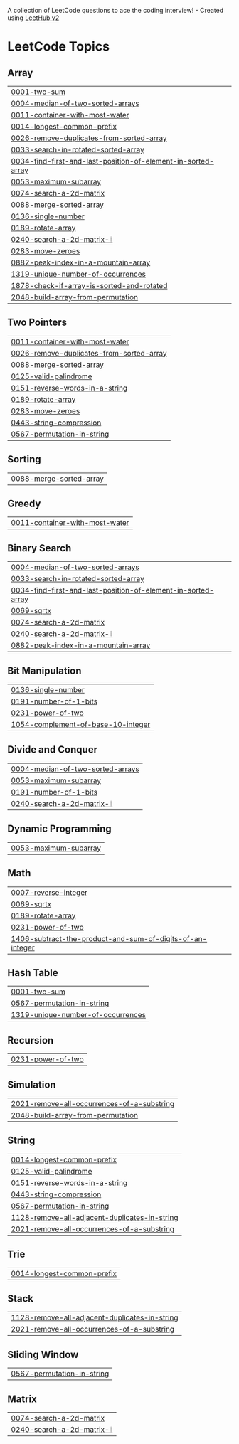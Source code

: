 A collection of LeetCode questions to ace the coding interview! - Created using [LeetHub v2](https://github.com/arunbhardwaj/LeetHub-2.0)
<!---LeetCode Topics Start-->
# LeetCode Topics
## Array
|  |
| ------- |
| [0001-two-sum](https://github.com/Kushal-Shr/Leetcode/tree/master/0001-two-sum) |
| [0004-median-of-two-sorted-arrays](https://github.com/Kushal-Shr/Leetcode/tree/master/0004-median-of-two-sorted-arrays) |
| [0011-container-with-most-water](https://github.com/Kushal-Shr/Leetcode/tree/master/0011-container-with-most-water) |
| [0014-longest-common-prefix](https://github.com/Kushal-Shr/Leetcode/tree/master/0014-longest-common-prefix) |
| [0026-remove-duplicates-from-sorted-array](https://github.com/Kushal-Shr/Leetcode/tree/master/0026-remove-duplicates-from-sorted-array) |
| [0033-search-in-rotated-sorted-array](https://github.com/Kushal-Shr/Leetcode/tree/master/0033-search-in-rotated-sorted-array) |
| [0034-find-first-and-last-position-of-element-in-sorted-array](https://github.com/Kushal-Shr/Leetcode/tree/master/0034-find-first-and-last-position-of-element-in-sorted-array) |
| [0053-maximum-subarray](https://github.com/Kushal-Shr/Leetcode/tree/master/0053-maximum-subarray) |
| [0074-search-a-2d-matrix](https://github.com/Kushal-Shr/Leetcode/tree/master/0074-search-a-2d-matrix) |
| [0088-merge-sorted-array](https://github.com/Kushal-Shr/Leetcode/tree/master/0088-merge-sorted-array) |
| [0136-single-number](https://github.com/Kushal-Shr/Leetcode/tree/master/0136-single-number) |
| [0189-rotate-array](https://github.com/Kushal-Shr/Leetcode/tree/master/0189-rotate-array) |
| [0240-search-a-2d-matrix-ii](https://github.com/Kushal-Shr/Leetcode/tree/master/0240-search-a-2d-matrix-ii) |
| [0283-move-zeroes](https://github.com/Kushal-Shr/Leetcode/tree/master/0283-move-zeroes) |
| [0882-peak-index-in-a-mountain-array](https://github.com/Kushal-Shr/Leetcode/tree/master/0882-peak-index-in-a-mountain-array) |
| [1319-unique-number-of-occurrences](https://github.com/Kushal-Shr/Leetcode/tree/master/1319-unique-number-of-occurrences) |
| [1878-check-if-array-is-sorted-and-rotated](https://github.com/Kushal-Shr/Leetcode/tree/master/1878-check-if-array-is-sorted-and-rotated) |
| [2048-build-array-from-permutation](https://github.com/Kushal-Shr/Leetcode/tree/master/2048-build-array-from-permutation) |
## Two Pointers
|  |
| ------- |
| [0011-container-with-most-water](https://github.com/Kushal-Shr/Leetcode/tree/master/0011-container-with-most-water) |
| [0026-remove-duplicates-from-sorted-array](https://github.com/Kushal-Shr/Leetcode/tree/master/0026-remove-duplicates-from-sorted-array) |
| [0088-merge-sorted-array](https://github.com/Kushal-Shr/Leetcode/tree/master/0088-merge-sorted-array) |
| [0125-valid-palindrome](https://github.com/Kushal-Shr/Leetcode/tree/master/0125-valid-palindrome) |
| [0151-reverse-words-in-a-string](https://github.com/Kushal-Shr/Leetcode/tree/master/0151-reverse-words-in-a-string) |
| [0189-rotate-array](https://github.com/Kushal-Shr/Leetcode/tree/master/0189-rotate-array) |
| [0283-move-zeroes](https://github.com/Kushal-Shr/Leetcode/tree/master/0283-move-zeroes) |
| [0443-string-compression](https://github.com/Kushal-Shr/Leetcode/tree/master/0443-string-compression) |
| [0567-permutation-in-string](https://github.com/Kushal-Shr/Leetcode/tree/master/0567-permutation-in-string) |
## Sorting
|  |
| ------- |
| [0088-merge-sorted-array](https://github.com/Kushal-Shr/Leetcode/tree/master/0088-merge-sorted-array) |
## Greedy
|  |
| ------- |
| [0011-container-with-most-water](https://github.com/Kushal-Shr/Leetcode/tree/master/0011-container-with-most-water) |
## Binary Search
|  |
| ------- |
| [0004-median-of-two-sorted-arrays](https://github.com/Kushal-Shr/Leetcode/tree/master/0004-median-of-two-sorted-arrays) |
| [0033-search-in-rotated-sorted-array](https://github.com/Kushal-Shr/Leetcode/tree/master/0033-search-in-rotated-sorted-array) |
| [0034-find-first-and-last-position-of-element-in-sorted-array](https://github.com/Kushal-Shr/Leetcode/tree/master/0034-find-first-and-last-position-of-element-in-sorted-array) |
| [0069-sqrtx](https://github.com/Kushal-Shr/Leetcode/tree/master/0069-sqrtx) |
| [0074-search-a-2d-matrix](https://github.com/Kushal-Shr/Leetcode/tree/master/0074-search-a-2d-matrix) |
| [0240-search-a-2d-matrix-ii](https://github.com/Kushal-Shr/Leetcode/tree/master/0240-search-a-2d-matrix-ii) |
| [0882-peak-index-in-a-mountain-array](https://github.com/Kushal-Shr/Leetcode/tree/master/0882-peak-index-in-a-mountain-array) |
## Bit Manipulation
|  |
| ------- |
| [0136-single-number](https://github.com/Kushal-Shr/Leetcode/tree/master/0136-single-number) |
| [0191-number-of-1-bits](https://github.com/Kushal-Shr/Leetcode/tree/master/0191-number-of-1-bits) |
| [0231-power-of-two](https://github.com/Kushal-Shr/Leetcode/tree/master/0231-power-of-two) |
| [1054-complement-of-base-10-integer](https://github.com/Kushal-Shr/Leetcode/tree/master/1054-complement-of-base-10-integer) |
## Divide and Conquer
|  |
| ------- |
| [0004-median-of-two-sorted-arrays](https://github.com/Kushal-Shr/Leetcode/tree/master/0004-median-of-two-sorted-arrays) |
| [0053-maximum-subarray](https://github.com/Kushal-Shr/Leetcode/tree/master/0053-maximum-subarray) |
| [0191-number-of-1-bits](https://github.com/Kushal-Shr/Leetcode/tree/master/0191-number-of-1-bits) |
| [0240-search-a-2d-matrix-ii](https://github.com/Kushal-Shr/Leetcode/tree/master/0240-search-a-2d-matrix-ii) |
## Dynamic Programming
|  |
| ------- |
| [0053-maximum-subarray](https://github.com/Kushal-Shr/Leetcode/tree/master/0053-maximum-subarray) |
## Math
|  |
| ------- |
| [0007-reverse-integer](https://github.com/Kushal-Shr/Leetcode/tree/master/0007-reverse-integer) |
| [0069-sqrtx](https://github.com/Kushal-Shr/Leetcode/tree/master/0069-sqrtx) |
| [0189-rotate-array](https://github.com/Kushal-Shr/Leetcode/tree/master/0189-rotate-array) |
| [0231-power-of-two](https://github.com/Kushal-Shr/Leetcode/tree/master/0231-power-of-two) |
| [1406-subtract-the-product-and-sum-of-digits-of-an-integer](https://github.com/Kushal-Shr/Leetcode/tree/master/1406-subtract-the-product-and-sum-of-digits-of-an-integer) |
## Hash Table
|  |
| ------- |
| [0001-two-sum](https://github.com/Kushal-Shr/Leetcode/tree/master/0001-two-sum) |
| [0567-permutation-in-string](https://github.com/Kushal-Shr/Leetcode/tree/master/0567-permutation-in-string) |
| [1319-unique-number-of-occurrences](https://github.com/Kushal-Shr/Leetcode/tree/master/1319-unique-number-of-occurrences) |
## Recursion
|  |
| ------- |
| [0231-power-of-two](https://github.com/Kushal-Shr/Leetcode/tree/master/0231-power-of-two) |
## Simulation
|  |
| ------- |
| [2021-remove-all-occurrences-of-a-substring](https://github.com/Kushal-Shr/Leetcode/tree/master/2021-remove-all-occurrences-of-a-substring) |
| [2048-build-array-from-permutation](https://github.com/Kushal-Shr/Leetcode/tree/master/2048-build-array-from-permutation) |
## String
|  |
| ------- |
| [0014-longest-common-prefix](https://github.com/Kushal-Shr/Leetcode/tree/master/0014-longest-common-prefix) |
| [0125-valid-palindrome](https://github.com/Kushal-Shr/Leetcode/tree/master/0125-valid-palindrome) |
| [0151-reverse-words-in-a-string](https://github.com/Kushal-Shr/Leetcode/tree/master/0151-reverse-words-in-a-string) |
| [0443-string-compression](https://github.com/Kushal-Shr/Leetcode/tree/master/0443-string-compression) |
| [0567-permutation-in-string](https://github.com/Kushal-Shr/Leetcode/tree/master/0567-permutation-in-string) |
| [1128-remove-all-adjacent-duplicates-in-string](https://github.com/Kushal-Shr/Leetcode/tree/master/1128-remove-all-adjacent-duplicates-in-string) |
| [2021-remove-all-occurrences-of-a-substring](https://github.com/Kushal-Shr/Leetcode/tree/master/2021-remove-all-occurrences-of-a-substring) |
## Trie
|  |
| ------- |
| [0014-longest-common-prefix](https://github.com/Kushal-Shr/Leetcode/tree/master/0014-longest-common-prefix) |
## Stack
|  |
| ------- |
| [1128-remove-all-adjacent-duplicates-in-string](https://github.com/Kushal-Shr/Leetcode/tree/master/1128-remove-all-adjacent-duplicates-in-string) |
| [2021-remove-all-occurrences-of-a-substring](https://github.com/Kushal-Shr/Leetcode/tree/master/2021-remove-all-occurrences-of-a-substring) |
## Sliding Window
|  |
| ------- |
| [0567-permutation-in-string](https://github.com/Kushal-Shr/Leetcode/tree/master/0567-permutation-in-string) |
## Matrix
|  |
| ------- |
| [0074-search-a-2d-matrix](https://github.com/Kushal-Shr/Leetcode/tree/master/0074-search-a-2d-matrix) |
| [0240-search-a-2d-matrix-ii](https://github.com/Kushal-Shr/Leetcode/tree/master/0240-search-a-2d-matrix-ii) |
<!---LeetCode Topics End-->